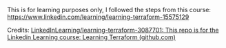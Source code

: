 This is for learning purposes only, I followed the steps from this course: https://www.linkedin.com/learning/learning-terraform-15575129


Credits: [LinkedInLearning/learning-terraform-3087701: This repo is for the Linkedin Learning course: Learning Terraform (github.com)](https://github.com/LinkedInLearning/learning-terraform-3087701)

